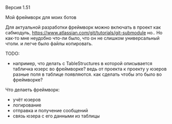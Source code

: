 Версия 1.51

Мой фреймворк для моих ботов

Для актуальной разработки фреймворк можно включать в проект как сабмодуль, 
https://www.atlassian.com/git/tutorials/git-submodule
но.. Но как-то мне неудобно что-ли было, что он не слишком универсальный чтоли. и легче было файлы копировать.

TODO:
* например, что делать с TableStructures в которой описывается табличка юзерс во фреймворке? 
ведь от проекта к проекту у юзеров разные поля в таблице появляются. как сделать чтобы это было во фреймворке?    

Что делаеть фреймворк:
- учёт юзеров
- логирование
- отправка и получение сообщений
- связь юзера с его данными из таблицы